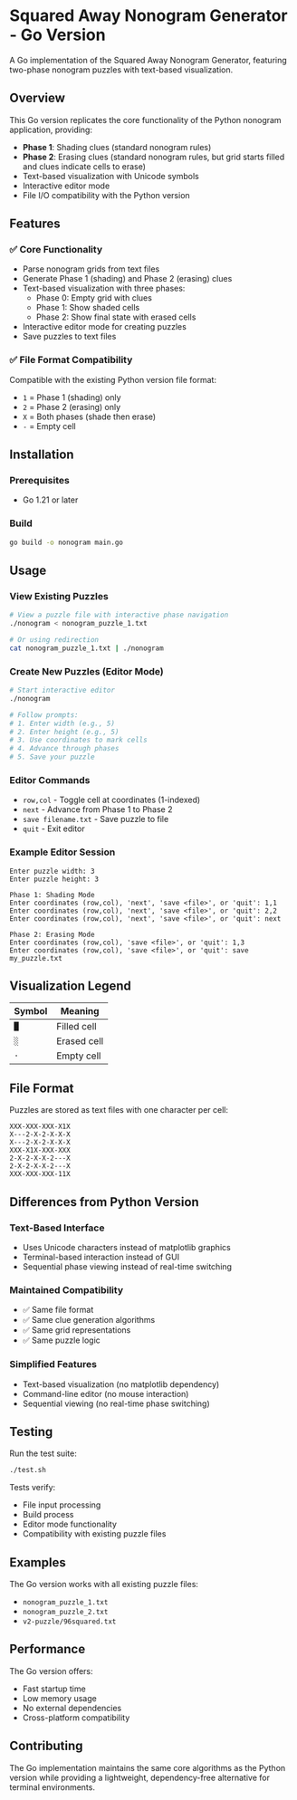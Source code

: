 # Squared Away Nonogram Generator - Go Version

A Go implementation of the Squared Away Nonogram Generator, featuring two-phase nonogram puzzles with text-based visualization.

## Overview

This Go version replicates the core functionality of the Python nonogram application, providing:

- **Phase 1**: Shading clues (standard nonogram rules)
- **Phase 2**: Erasing clues (standard nonogram rules, but grid starts filled and clues indicate cells to erase)
- Text-based visualization with Unicode symbols
- Interactive editor mode
- File I/O compatibility with the Python version

## Features

### ✅ Core Functionality
- Parse nonogram grids from text files
- Generate Phase 1 (shading) and Phase 2 (erasing) clues
- Text-based visualization with three phases:
  - Phase 0: Empty grid with clues
  - Phase 1: Show shaded cells
  - Phase 2: Show final state with erased cells
- Interactive editor mode for creating puzzles
- Save puzzles to text files

### ✅ File Format Compatibility
Compatible with the existing Python version file format:
- `1` = Phase 1 (shading) only
- `2` = Phase 2 (erasing) only  
- `X` = Both phases (shade then erase)
- `-` = Empty cell

## Installation

### Prerequisites
- Go 1.21 or later

### Build
```bash
go build -o nonogram main.go
```

## Usage

### View Existing Puzzles
```bash
# View a puzzle file with interactive phase navigation
./nonogram < nonogram_puzzle_1.txt

# Or using redirection
cat nonogram_puzzle_1.txt | ./nonogram
```

### Create New Puzzles (Editor Mode)
```bash
# Start interactive editor
./nonogram

# Follow prompts:
# 1. Enter width (e.g., 5)
# 2. Enter height (e.g., 5) 
# 3. Use coordinates to mark cells
# 4. Advance through phases
# 5. Save your puzzle
```

### Editor Commands
- `row,col` - Toggle cell at coordinates (1-indexed)
- `next` - Advance from Phase 1 to Phase 2
- `save filename.txt` - Save puzzle to file
- `quit` - Exit editor

### Example Editor Session
```
Enter puzzle width: 3
Enter puzzle height: 3

Phase 1: Shading Mode
Enter coordinates (row,col), 'next', 'save <file>', or 'quit': 1,1
Enter coordinates (row,col), 'next', 'save <file>', or 'quit': 2,2  
Enter coordinates (row,col), 'next', 'save <file>', or 'quit': next

Phase 2: Erasing Mode
Enter coordinates (row,col), 'save <file>', or 'quit': 1,3
Enter coordinates (row,col), 'save <file>', or 'quit': save my_puzzle.txt
```

## Visualization Legend

| Symbol | Meaning |
|--------|---------|
| `█` | Filled cell |
| `░` | Erased cell |
| `·` | Empty cell |

## File Format

Puzzles are stored as text files with one character per cell:

```
XXX-XXX-XXX-X1X
X---2-X-2-X-X-X
X---2-X-2-X-X-X
XXX-X1X-XXX-XXX
2-X-2-X-X-2---X
2-X-2-X-X-2---X
XXX-XXX-XXX-11X
```

## Differences from Python Version

### Text-Based Interface
- Uses Unicode characters instead of matplotlib graphics
- Terminal-based interaction instead of GUI
- Sequential phase viewing instead of real-time switching

### Maintained Compatibility
- ✅ Same file format
- ✅ Same clue generation algorithms  
- ✅ Same grid representations
- ✅ Same puzzle logic

### Simplified Features
- Text-based visualization (no matplotlib dependency)
- Command-line editor (no mouse interaction)
- Sequential viewing (no real-time phase switching)

## Testing

Run the test suite:
```bash
./test.sh
```

Tests verify:
- File input processing
- Build process
- Editor mode functionality
- Compatibility with existing puzzle files

## Examples

The Go version works with all existing puzzle files:
- `nonogram_puzzle_1.txt`
- `nonogram_puzzle_2.txt`  
- `v2-puzzle/96squared.txt`

## Performance

The Go version offers:
- Fast startup time
- Low memory usage
- No external dependencies
- Cross-platform compatibility

## Contributing

The Go implementation maintains the same core algorithms as the Python version while providing a lightweight, dependency-free alternative for terminal environments.